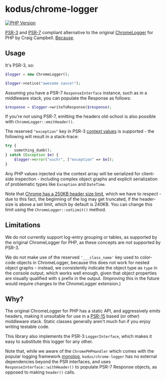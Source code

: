 kodus/chrome-logger
===================

[![PHP Version](https://img.shields.io/badge/php-5.6%2B-blue.svg)](https://packagist.org/packages/kodus/chrome-logger)

[PSR-3](http://www.php-fig.org/psr/psr-3/) and [PSR-7](http://www.php-fig.org/psr/psr-7/) compliant alternative
to the original [ChromeLogger](https://craig.is/writing/chrome-logger) for PHP by Craig Campbell. [Because](#because).


## Usage

It's PSR-3, so:

```php
$logger = new ChromeLogger();

$logger->notice("awesome sauce!");
```

Assuming you have a PSR-7 `ResponseInterface` instance, such as in a middleware stack, you can populate
the Response as follows:

```php
$response = $logger->writeToResponse($response);
```

If you're not using PSR-7, emitting the headers old-school is also possible with `ChromeLogger::emitHeader()`.

The reserved `"exception"` key in PSR-3 [context values](http://www.php-fig.org/psr/psr-3/#1-3-context) is supported -
the following will result in a stack-trace:

```php
try {
    something_dumb();
} catch (Exception $e) {
    $logger->error("ouch!", ["exception" => $e]);
}
```

Any PHP values injected via the context array will be serialized for client-side inspection - including complex
object graphs and explicit serialization of problematic types like `Exception` and `DateTime`.

Note that [Chrome has a 250KB header size limit](https://cs.chromium.org/chromium/src/net/http/http_stream_parser.h?q=ERR_RESPONSE_HEADERS_TOO_BIG&sq=package:chromium&dr=C&l=159),
which we have to respect - due to this fact, the beginning of the log may get truncated, if the header-size is above
a set limit, which by default is 240KB. You can change this limit using the `ChromeLogger::setLimit()` method.


## Limitations

We do not currently support log-entry grouping or tables, as supported by the original ChromeLogger for PHP, as
these concepts are not supported by PSR-3.

We do not make use of the reserved `'___class_name'` key used to color-code objects in ChromeLogger, because this
does not work for nested object graphs - instead, we consistently indicate the object type as `type` in the console
output, which works well enough, given that object properties are visually qualified with `$` prefix in the output.
(Improving this in the future would require changes to the ChromeLogger extension.)


## Why?

The original ChromeLogger for PHP has a static API, and aggressively emits headers, making it unsuitable
for use in a [PSR-15](https://github.com/http-interop/http-middleware) based (or other) middleware stack.
Static classes generally aren't much fun if you enjoy writing testable code.

This library also implements the PSR-3 `LoggerInterface`, which makes it easy to substitute this logger
for any other.

Note that, while we aware of the `ChromePHPHandler` which comes with the popular logging framework
[monolog](https://github.com/Seldaek/monolog/), `kodus/chrome-logger` has no external dependencies
beyond the PSR interfaces, and uses `ResponseInterface::withHeader()` to populate PSR-7 Response objects,
as opposed to making `header()` calls.
